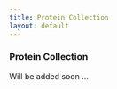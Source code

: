 ```yaml
---
title: Protein Collection
layout: default
---
```


### Protein Collection
Will be added soon ...